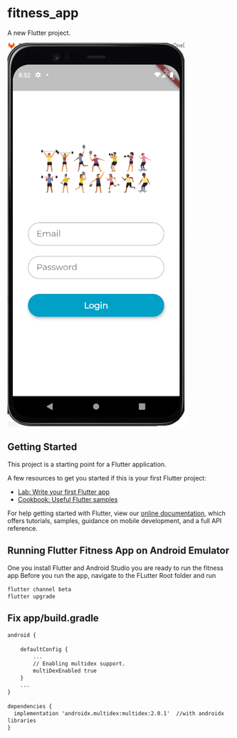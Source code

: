 # fitness_app

A new Flutter project.

![Alt text](./assets/login.png?raw=true "Login Page")

## Getting Started

This project is a starting point for a Flutter application.

A few resources to get you started if this is your first Flutter project:

- [Lab: Write your first Flutter app](https://flutter.dev/docs/get-started/codelab)
- [Cookbook: Useful Flutter samples](https://flutter.dev/docs/cookbook)

For help getting started with Flutter, view our
[online documentation](https://flutter.dev/docs), which offers tutorials,
samples, guidance on mobile development, and a full API reference.

## Running Flutter Fitness App on Android Emulator
One you install Flutter and Android Studio you are ready to run the fitness app
Before you run the app, navigate to the FLutter Root folder and run
```
flutter channel beta
flutter upgrade
```

## Fix app/build.gradle 

```
android {
   
    defaultConfig {
        ...
        // Enabling multidex support.
        multiDexEnabled true
    }
    ...
}

dependencies {
  implementation 'androidx.multidex:multidex:2.0.1'  //with androidx libraries  
}
```